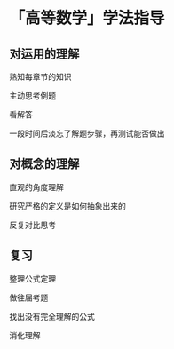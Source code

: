 # 「高等数学」学法指导

## 对运用的理解

熟知每章节的知识

主动思考例题

看解答

一段时间后淡忘了解题步骤，再测试能否做出

## 对概念的理解

直观的角度理解

研究严格的定义是如何抽象出来的

反复对比思考

## 复习

整理公式定理

做往届考题

找出没有完全理解的公式

消化理解